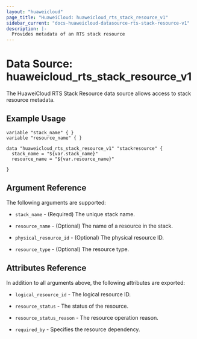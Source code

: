 ```yaml
---
layout: "huaweicloud"
page_title: "HuaweiCloud: huaweicloud_rts_stack_resource_v1"
sidebar_current: "docs-huaweicloud-datasource-rts-stack-resource-v1"
description: |-
  Provides metadata of an RTS stack resource
---
```


# Data Source: huaweicloud_rts_stack_resource_v1

The HuaweiCloud RTS Stack Resource data source allows access to stack resource metadata.

## Example Usage

```hcl
variable "stack_name" { }
variable "resource_name" { }

data "huaweicloud_rts_stack_resource_v1" "stackresource" {
  stack_name = "${var.stack_name}"
  resource_name = "${var.resource_name}"
  
}
```

## Argument Reference
The following arguments are supported:

* `stack_name` - (Required) The unique stack name.

* `resource_name` - (Optional) The name of a resource in the stack.

* `physical_resource_id` - (Optional) The physical resource ID.

* `resource_type` - (Optional) The resource type.


## Attributes Reference

In addition to all arguments above, the following attributes are exported:

* `logical_resource_id` - The logical resource ID.

* `resource_status` - The status of the resource.

* `resource_status_reason` - The resource operation reason.
 
* `required_by` - Specifies the resource dependency.




